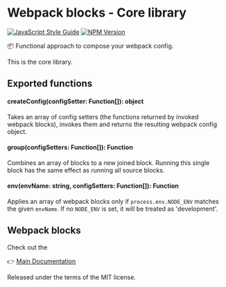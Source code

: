 # Webpack blocks - Core library

[![JavaScript Style Guide](https://img.shields.io/badge/code%20style-standard-brightgreen.svg)](http://standardjs.com/)
[![NPM Version](https://img.shields.io/npm/v/@webpack-blocks/core.svg)](https://www.npmjs.com/package/@webpack-blocks/core)

📦 Functional approach to compose your webpack config.

This is the core library.


## Exported functions

#### createConfig(configSetter: Function[]): object

Takes an array of config setters (the functions returned by invoked webpack blocks), invokes them and returns the resulting webpack config object.

#### group(configSetters: Function[]): Function

Combines an array of blocks to a new joined block. Running this single block has the same effect as running all source blocks.

#### env(envName: string, configSetters: Function[]): Function

Applies an array of webpack blocks only if `process.env.NODE_ENV` matches the given `envName`. If no `NODE_ENV` is set, it will be treated as 'development'.


## Webpack blocks

Check out the

👉 [Main Documentation](https://github.com/andywer/webpack-blocks)

Released under the terms of the MIT license.
